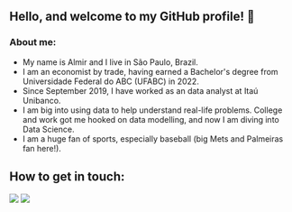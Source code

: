 ## Hello, and welcome to my GitHub profile! 👋

### About me:

- My name is Almir and I live in São Paulo, Brazil.
- I am an economist by trade, having earned a Bachelor's degree from Universidade Federal do ABC (UFABC) in 2022.
- Since September 2019, I have worked as an data analyst at Itaú Unibanco.
- I am big into using data to help understand real-life problems. College and work got me hooked on data modelling, and now I am diving into Data Science.
- I am a huge fan of sports, especially baseball (big Mets and Palmeiras fan here!).

<!--
**almirlimajr97/almirlimajr97** is a ✨ _special_ ✨ repository because its `README.md` (this file) appears on your GitHub profile.

Here are some ideas to get you started:

- 🔭 I’m currently working on ...
- 🌱 I’m currently learning ...
- 👯 I’m looking to collaborate on ...
- 🤔 I’m looking for help with ...
- 💬 Ask me about ...
- 📫 How to reach me: ...
- 😄 Pronouns: ...
- ⚡ Fun fact: ...
-->
## How to get in touch:

<div>
<a href = "mailto:almirlimajr97@gmail.com"><img loading="lazy" src="https://img.shields.io/badge/Gmail-D14836?style=for-the-badge&logo=gmail&logoColor=white" target="_blank"></a>
<a href="https://www.linkedin.com/in/almirlimajr97/" target="_blank"><img loading="lazy" src="https://img.shields.io/badge/-LinkedIn-%230077B5?style=for-the-badge&logo=linkedin&logoColor=white" target="_blank"></a>   
</div>
